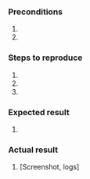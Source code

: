 <!--- Provide a general summary of the issue in the Title above -->
<!--- Before adding new issues, please, check this article https://github.com/magento/magento2/wiki/Issue-reporting-guidelines -->

### Preconditions
<!--- Provide a more detailed information of environment you use -->
<!--- Magento version, tag, HEAD, etc., PHP & MySQL version, etc.. -->
1.
2.

### Steps to reproduce
<!--- Provide a set of unambiguous steps to reproduce this bug include code, if relevant -->
1.
2.
3.

### Expected result
<!--- Tell us what should happen -->
1.

### Actual result
<!--- Tell us what happens instead -->
1. [Screenshot, logs]
